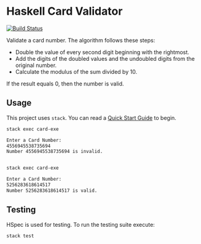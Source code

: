 # Haskell Card Validator

[![Build Status](https://travis-ci.com/azdanov/haskell-card-validator.svg?branch=master)](https://travis-ci.com/azdanov/haskell-card-validator)

Validate a card number. The algorithm follows these steps:

* Double the value of every second digit beginning with the rightmost.
* Add the digits of the doubled values and the undoubled digits from the original number.
* Calculate the modulus of the sum divided by 10.

If the result equals 0, then the number is valid.

## Usage

This project uses `stack`. You can read a [Quick Start Guide](https://docs.haskellstack.org/en/stable/README/#quick-start-guide) to begin.

```sh
stack exec card-exe

Enter a Card Number:
4556945538735694
Number 4556945538735694 is invalid.


stack exec card-exe

Enter a Card Number:
5256283618614517
Number 5256283618614517 is valid.
```

## Testing

HSpec is used for testing. To run the testing suite execute:

```sh
stack test
```